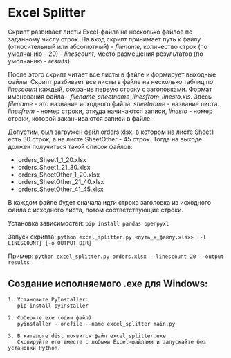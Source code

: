 # Excel Splitter

Скрипт разбивает листы Excel-файла на несколько файлов по заданному числу строк.
На вход скрипт принимает путь к файлу (относительный или абсолютный) - _filename_, количество строк (по умолчанию - 20) - _linescount_, место размещения результатов (по умолчанию - _results_).

После этого скрипт читает все листы в файле и формирует выходные файлы. Скрипт разбивает все листы в файле на несколько таблиц по _linescount_ каждый, сохранив первую строку с заголовками.
Формат именования файла - _filename_sheetname_linesfrom_linesto.xls_.
Здесь _filename_ - это название исходного файла. _sheetname_ - название листа.
_linesfrom_ - номер строки, откуда начинаются записи, _linesto_ - номер строки, которой заканчиваются записи в файле.

Допустим, был загружен файл orders.xlsx, в котором на листе Sheet1 есть 30 строк, а на листе SheetOther - 45 строк.
Тогда на выходе должен получиться такой список файлов:
* orders_Sheet1_1_20.xlsx
* orders_Sheet1_21_30.xlsx
* orders_SheetOther_1_20.xlsx
* orders_SheetOther_21_40.xlsx
* orders_SheetOther_41_45.xlsx

В каждом файле будет сначала идти строка заголовка из исходного файла с исходного листа, потом соответствующие строки.

Установка зависимостей:
    `pip install pandas openpyxl`

Запуск скрипта:
    `python excel_splitter.py <путь_к_файлу.xlsx> [-l LINESCOUNT] [-o OUTPUT_DIR]`

Пример:
    `python excel_splitter.py orders.xlsx --linescount 20 --output results`

## Создание исполняемого .exe для Windows:

    1. Установите PyInstaller:
       pip install pyinstaller

    2. Соберите exe (один файл):
       pyinstaller --onefile --name excel_splitter main.py

    3. В каталоге dist появится файл excel_splitter.exe
       Скопируйте его вместе с любыми Excel-файлами и запускайте без установки Python.
